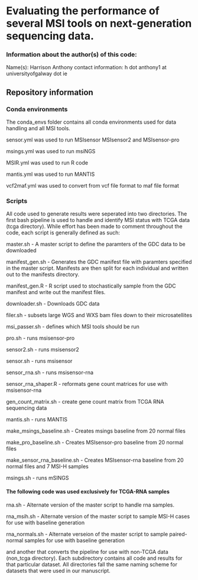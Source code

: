 # Evaluating the performance of several MSI tools on next-generation sequencing data. 
### Information about the author(s) of this code:
Name(s): Harrison Anthony 
contact information: h dot anthony1 at universityofgalway dot ie

## Repository information

### Conda environments
The conda_envs folder contains all conda environments used for data handling and all MSI tools.

sensor.yml was used to run MSIsensor MSIsensor2 and MSIsensor-pro

msings.yml was used to run msiNGS

MSIR.yml was used to run R code

mantis.yml was used to run MANTIS

vcf2maf.yml was used to convert from vcf file format to maf file format

### Scripts
All code used to generate results were seperated into two directories.
The first bash pipeline is used to handle and identify MSI status with TCGA data (tcga directory). While effort has been made to comment throughout the code,
each script is generally defined as such:

master.sh - A master script to define the paramters of the GDC data to be downloaded

manifest_gen.sh - Generates the GDC manifest file with paramters specified in the master script. Manifests are then split for each individual and written out to the manifests directory.

manifest_gen.R - R script used to stochastically sample from the GDC manifest and write out the manifest files.

downloader.sh - Downloads GDC data 

filer.sh - subsets large WGS and WXS bam files down to their microsatellites

msi_passer.sh - defines which MSI tools should be run

pro.sh - runs msisensor-pro

sensor2.sh - runs msisensor2

sensor.sh - runs msisensor

sensor_rna.sh - runs msisensor-rna

sensor_rna_shaper.R - reformats gene count matrices for use with msisensor-rna

gen_count_matrix.sh - create gene count matrix from TCGA RNA sequencing data

mantis.sh - runs MANTIS

make_msings_baseline.sh - Creates msings baseline from 20 normal files

make_pro_baseline.sh - Creates MSIsensor-pro baseline from 20 normal files

make_sensor_rna_baseline.sh - Creates MSIsensor-rna baseline from 20 normal files and 7 MSI-H samples

msings.sh - runs mSINGS

#### The following code was used exclusively for TCGA-RNA samples

rna.sh - Alternate version of the master script to handle rna samples. 

rna_msih.sh - Alternate version of the master script to sample MSI-H cases for use with baseline generation

rna_normals.sh - Alternate verseion of the master script to sample paired-normal samples for use with baseline generation







and another that converts the pipeline for use with non-TCGA data (non_tcga directory).
Each subdirectory contains all code and results for that particular dataset.
All directories fall the same naming scheme for datasets that were used in our manuscript.

